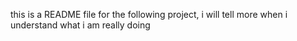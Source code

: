 this is a README file for the following project, i will tell more when i understand what i am really doing
